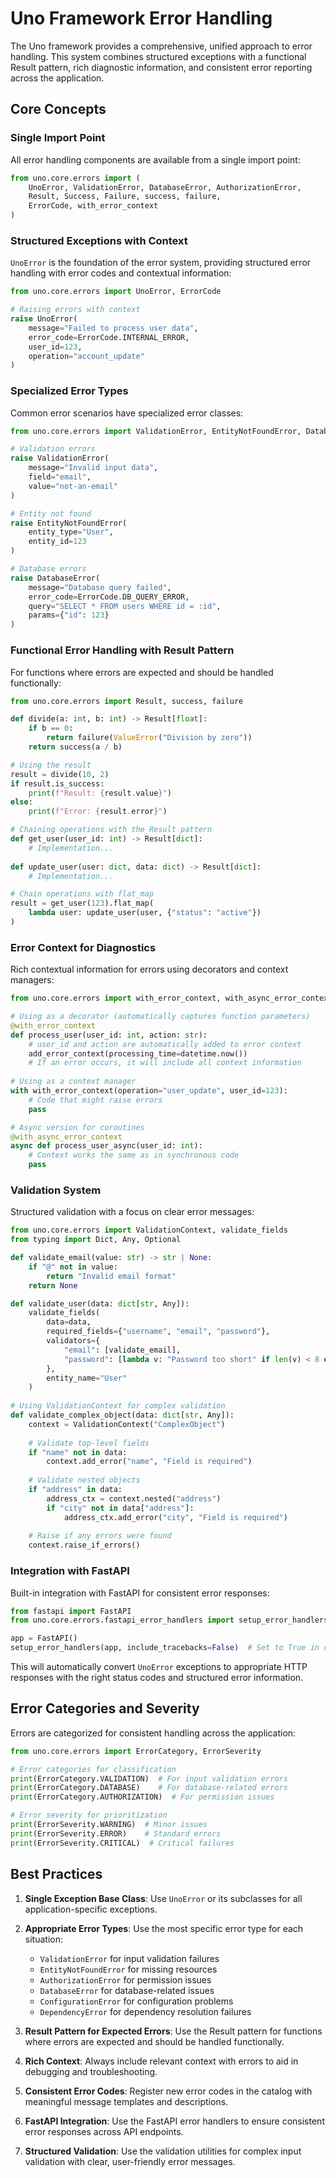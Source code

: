 # Uno Framework Error Handling

The Uno framework provides a comprehensive, unified approach to error handling. This system combines structured exceptions with a functional Result pattern, rich diagnostic information, and consistent error reporting across the application.

## Core Concepts

### Single Import Point

All error handling components are available from a single import point:

```python
from uno.core.errors import (
    UnoError, ValidationError, DatabaseError, AuthorizationError, 
    Result, Success, Failure, success, failure,
    ErrorCode, with_error_context
)
```

### Structured Exceptions with Context

`UnoError` is the foundation of the error system, providing structured error handling with error codes and contextual information:

```python
from uno.core.errors import UnoError, ErrorCode

# Raising errors with context
raise UnoError(
    message="Failed to process user data", 
    error_code=ErrorCode.INTERNAL_ERROR, 
    user_id=123,
    operation="account_update"
)
```

### Specialized Error Types

Common error scenarios have specialized error classes:

```python
from uno.core.errors import ValidationError, EntityNotFoundError, DatabaseError

# Validation errors
raise ValidationError(
    message="Invalid input data",
    field="email",
    value="not-an-email"
)

# Entity not found
raise EntityNotFoundError(
    entity_type="User",
    entity_id=123
)

# Database errors
raise DatabaseError(
    message="Database query failed",
    error_code=ErrorCode.DB_QUERY_ERROR,
    query="SELECT * FROM users WHERE id = :id",
    params={"id": 123}
)
```

### Functional Error Handling with Result Pattern

For functions where errors are expected and should be handled functionally:

```python
from uno.core.errors import Result, success, failure

def divide(a: int, b: int) -> Result[float]:
    if b == 0:
        return failure(ValueError("Division by zero"))
    return success(a / b)

# Using the result
result = divide(10, 2)
if result.is_success:
    print(f"Result: {result.value}")
else:
    print(f"Error: {result.error}")

# Chaining operations with the Result pattern
def get_user(user_id: int) -> Result[dict]:
    # Implementation...
    
def update_user(user: dict, data: dict) -> Result[dict]:
    # Implementation...

# Chain operations with flat_map
result = get_user(123).flat_map(
    lambda user: update_user(user, {"status": "active"})
)
```

### Error Context for Diagnostics

Rich contextual information for errors using decorators and context managers:

```python
from uno.core.errors import with_error_context, with_async_error_context, add_error_context

# Using as a decorator (automatically captures function parameters)
@with_error_context
def process_user(user_id: int, action: str):
    # user_id and action are automatically added to error context
    add_error_context(processing_time=datetime.now())
    # If an error occurs, it will include all context information
    
# Using as a context manager
with with_error_context(operation="user_update", user_id=123):
    # Code that might raise errors
    pass

# Async version for coroutines
@with_async_error_context
async def process_user_async(user_id: int):
    # Context works the same as in synchronous code
    pass
```

### Validation System

Structured validation with a focus on clear error messages:

```python
from uno.core.errors import ValidationContext, validate_fields
from typing import Dict, Any, Optional

def validate_email(value: str) -> str | None:
    if "@" not in value:
        return "Invalid email format"
    return None

def validate_user(data: dict[str, Any]):
    validate_fields(
        data=data,
        required_fields={"username", "email", "password"},
        validators={
            "email": [validate_email],
            "password": [lambda v: "Password too short" if len(v) < 8 else None]
        },
        entity_name="User"
    )
    
# Using ValidationContext for complex validation
def validate_complex_object(data: dict[str, Any]):
    context = ValidationContext("ComplexObject")
    
    # Validate top-level fields
    if "name" not in data:
        context.add_error("name", "Field is required")
    
    # Validate nested objects
    if "address" in data:
        address_ctx = context.nested("address")
        if "city" not in data["address"]:
            address_ctx.add_error("city", "Field is required")
    
    # Raise if any errors were found
    context.raise_if_errors()
```

### Integration with FastAPI

Built-in integration with FastAPI for consistent error responses:

```python
from fastapi import FastAPI
from uno.core.errors.fastapi_error_handlers import setup_error_handlers

app = FastAPI()
setup_error_handlers(app, include_tracebacks=False)  # Set to True in development
```

This will automatically convert `UnoError` exceptions to appropriate HTTP responses with the right status codes and structured error information.

## Error Categories and Severity

Errors are categorized for consistent handling across the application:

```python
from uno.core.errors import ErrorCategory, ErrorSeverity

# Error categories for classification
print(ErrorCategory.VALIDATION)  # For input validation errors
print(ErrorCategory.DATABASE)    # For database-related errors
print(ErrorCategory.AUTHORIZATION)  # For permission issues

# Error severity for prioritization
print(ErrorSeverity.WARNING)  # Minor issues
print(ErrorSeverity.ERROR)    # Standard errors
print(ErrorSeverity.CRITICAL)  # Critical failures
```

## Best Practices

1. **Single Exception Base Class**: Use `UnoError` or its subclasses for all application-specific exceptions.

2. **Appropriate Error Types**: Use the most specific error type for each situation:
   - `ValidationError` for input validation failures
   - `EntityNotFoundError` for missing resources
   - `AuthorizationError` for permission issues
   - `DatabaseError` for database-related issues
   - `ConfigurationError` for configuration problems
   - `DependencyError` for dependency resolution failures

3. **Result Pattern for Expected Errors**: Use the Result pattern for functions where errors are expected and should be handled functionally.

4. **Rich Context**: Always include relevant context with errors to aid in debugging and troubleshooting.

5. **Consistent Error Codes**: Register new error codes in the catalog with meaningful message templates and descriptions.

6. **FastAPI Integration**: Use the FastAPI error handlers to ensure consistent error responses across API endpoints.

7. **Structured Validation**: Use the validation utilities for complex input validation with clear, user-friendly error messages.